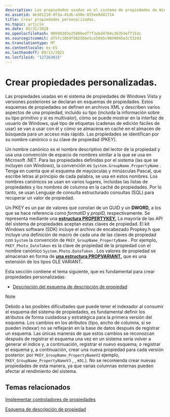 ```yaml
---
description: Las propiedades usadas en el sistema de propiedades de Windows Vista y versiones posteriores se declaran en esquemas de propiedades.
ms.assetid: 4e301210-df3a-41db-a58e-015ee8d41714
title: Crear propiedades personalizadas.
ms.topic: article
ms.date: 05/31/2018
ms.openlocfilehash: 90849383e25889edf7f3abd4704c36354eff153c
ms.sourcegitcommit: d75fc10b9f0825bbe5ce5045c90d4045e3c53243
ms.translationtype: MT
ms.contentlocale: es-ES
ms.lasthandoff: 09/13/2021
ms.locfileid: "127263015"
---
```

# <a name="creating-custom-properties"></a>Crear propiedades personalizadas.

Las propiedades usadas en el sistema de propiedades de Windows Vista y versiones posteriores se declaran en esquemas de propiedades. Estos esquemas de propiedades se definen en archivos XML y describen varios aspectos de una propiedad, incluido su tipo (incluida la información sobre su tipo primitivo y si es multivalor), cómo se puede mostrar en la interfaz de usuario de Windows, qué tipo de etiquetas (cadenas de edición fáciles de usar) se van a usar con él y cómo se almacena en caché en el almacén de búsqueda para un acceso más rápido. Las propiedades se identifican por su nombre canónico o su clave de propiedad (PKEY).

Un nombre canónico es el nombre descriptivo del lector de la propiedad y usa una convención de espacio de nombres similar a la que se usa en Microsoft .NET. Para las propiedades definidas por el sistema (las que se incluyen con Windows), la convención es `System.GroupName.PropertyName` . Tenga en cuenta que el esquema de mayúsculas y minúsculas Pascal, que escribe letras al principio de cada palabra, se usa en estos nombres. Los nombres canónicos se usan en varios lugares, incluidas las listas de propiedades y los nombres de columna en la caché de propiedades. Por lo tanto, se usan Lenguaje de consulta estructurado consultas (SQL) para recuperar un valor de propiedad.

Un PKEY es un par de valores que constan de un GUID y un **DWORD,** a los que se hace referencia como *formatID* y *propID,* respectivamente. Se representa mediante una [**estructura PROPERTYKEY.**](/windows/win32/api/wtypes/ns-wtypes-propertykey) La mayoría de las API del sistema de propiedades aceptan estas claves de propiedad. El kit Windows software (SDK) incluye el archivo de encabezado Propkey.h que incluye una definición de macro de cada una de las claves de propiedad con `System` la convención de `PKEY_GroupName_PropertyName` . Por ejemplo, `PKEY_Photo_DateTaken` es la clave de propiedad de la propiedad con el nombre canónico `System.Photo.DateTaken` . Los valores de propiedad se almacenan en forma de [**una estructura PROPVARIANT,**](/windows/win32/api/propidlbase/ns-propidlbase-propvariant) que es una extensión de los tipos OLE VARIANT.

Esta sección contiene el tema siguiente, que es fundamental para crear propiedades personalizadas:

-   [Descripción del esquema de descripción de propiedad](./propdesc-schema-entry.md)

> [!Note]  
> Debido a las posibles dificultades que puede tener el indexador al consumir el esquema del sistema de propiedades, es fundamental definir los atributos de forma cuidadosa y estratégica para la primera versión del esquema. Los cambios en los atributos (tipo, ancho de columna, si se pueden indexar) no se reflejarán en la base de datos después de registrar un esquema. Las únicas maneras de que estos cambios se reconozcan después de registrar el esquema una vez en un sistema sería volver a generar el índice y, a continuación, registrar el nuevo esquema, o registrar el esquema y, a continuación, crear una nueva propiedad para cada versión posterior. por `PKEY_GroupName_PropertyNameV2` ejemplo, `PKEY_GroupName_PropertyNameV3` , , etc.). No se recomienda crear nuevas propiedades de esta manera, ya que varias columnas externas pueden afectar al rendimiento del sistema.

 

## <a name="related-topics"></a>Temas relacionados

<dl> <dt>

[Implementar controladores de propiedades](./building-property-handlers.md)
</dt> <dt>

[Esquema de descripción de propiedad](./propdesc-schema-entry.md)
</dt> </dl>

 

 
